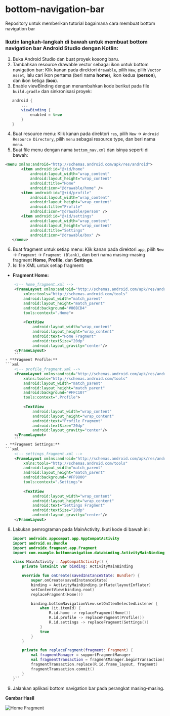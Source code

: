 
# bottom-navigation-bar
Repository untuk memberikan tutorial bagaimana cara membuat bottom navigation bar
### Ikutin langkah-langkah di bawah untuk membuat bottom navigation bar Android Studio dengan Kotlin:

1. Buka Android Studio dan buat proyek kosong baru.
2. Tambahkan resource drawable vector sebagai ikon untuk bottom navigation bar: Klik kanan pada direktori `drawable`, pilih `New`, pilih `Vector Asset`, lalu cari ikon pertama (beri nama **home**), ikon kedua (**person**), dan ikon ketiga (**box**).
3. Enable viewBinding dengan menambahkan kode berikut pada file `build.gradle` dan sinkronisasi proyek:

 ```gradle
    android {
        ...
        viewBinding {
            enabled = true
        }
    }
 ``` 
4. Buat resource menu: Klik kanan pada direktori `res`, pilih `New` -> `Android Resource Directory`, pilih `menu` sebagai resource type, dan beri nama `menu`.
5. Buat file menu dengan nama `bottom_nav.xml` dan isinya seperti di bawah:

 ```xml
 <menu xmlns:android="http://schemas.android.com/apk/res/android">
        <item android:id="@+id/home"
            android:layout_width="wrap_content"
            android:layout_height="wrap_content"
            android:title="Home"
            android:icon="@drawable/home" />
        <item android:id="@+id/profile"
            android:layout_width="wrap_content"
            android:layout_height="wrap_content"
            android:title="Profile"
            android:icon="@drawable/person" />
        <item android:id="@+id/settings"
            android:layout_width="wrap_content"
            android:layout_height="wrap_content"
            android:title="Settings"
            android:icon="@drawable/box" />
    </menu>
  ``` 
6. Buat fragment untuk setiap menu: Klik kanan pada direktori `app`, pilih `New` -> `Fragment` -> `Fragment (Blank)`, dan beri nama masing-masing fragment **Home**, **Profile**, dan **Settings**.
7. Isi file XML untuk setiap fragment:

 - **Fragment Home:**
 ```xml
     <!-- home_fragment.xml -->
     <FrameLayout xmlns:android="http://schemas.android.com/apk/res/android"
         xmlns:tools="http://schemas.android.com/tools"
         android:layout_width="match_parent"
         android:layout_height="match_parent"
         android:background="#00BCD4"
         tools:context=".Home">
     
         <TextView
             android:layout_width="wrap_content"
             android:layout_height="wrap_content"
             android:text="Home Fragment"
             android:textSize="20dp"
             android:layout_gravity="center"/>
     </FrameLayout>
     ``` 
 - **Fragment Profile:**
 ```xml
     <!-- profile_fragment.xml -->
     <FrameLayout xmlns:android="http://schemas.android.com/apk/res/android"
         xmlns:tools="http://schemas.android.com/tools"
         android:layout_width="match_parent"
         android:layout_height="match_parent"
         android:background="#FFC107"
         tools:context=".Profile">
     
         <TextView
             android:layout_width="wrap_content"
             android:layout_height="wrap_content"
             android:text="Profile Fragment"
             android:textSize="20dp"
             android:layout_gravity="center"/>
     </FrameLayout>
     ``` 
 - **Fragment Settings:**
 ```xml
     <!-- settings_fragment.xml -->
     <FrameLayout xmlns:android="http://schemas.android.com/apk/res/android"
         xmlns:tools="http://schemas.android.com/tools"
         android:layout_width="match_parent"
         android:layout_height="match_parent"
         android:background="#FF9800"
         tools:context=".Settings">
     
         <TextView
             android:layout_width="wrap_content"
             android:layout_height="wrap_content"
             android:text="Settings Fragment"
             android:textSize="20dp"
             android:layout_gravity="center"/>
     </FrameLayout>
  ``` 
8. Lakukan pemrograman pada MainActivity. Ikuti kode di bawah ini:

   ```kotlin
   import androidx.appcompat.app.AppCompatActivity
   import android.os.Bundle
   import androidx.fragment.app.Fragment
   import com.example.bottomnavigation.databinding.ActivityMainBinding
   
   class MainActivity : AppCompatActivity() {
       private lateinit var binding: ActivityMainBinding
   
       override fun onCreate(savedInstanceState: Bundle?) {
           super.onCreate(savedInstanceState)
           binding = ActivityMainBinding.inflate(layoutInflater)
           setContentView(binding.root)
           replaceFragment(Home())
   
           binding.bottomNavigationView.setOnItemSelectedListener {
               when (it.itemId) {
                   R.id.home -> replaceFragment(Home())
                   R.id.profile -> replaceFragment(Profile())
                   R.id.settings -> replaceFragment(Settings())
               }
               true
           }
       }
   
       private fun replaceFragment(fragment: Fragment) {
           val fragmentManager = supportFragmentManager
           val fragmentTransaction = fragmentManager.beginTransaction()
           fragmentTransaction.replace(R.id.frame_layout, fragment)
           fragmentTransaction.commit()
       }
   }`` 

9.  Jalankan aplikasi bottom navigation bar pada perangkat masing-masing.

**Gambar Hasil**

![Home Fragment](https://raw.githubusercontent.com/rahmathidayat1203/bottom-navigation-bar/main/hasil%20akhir/home.jpg?token=GHSAT0AAAAAACKKJKAWPYISQHRLSH2HWWZAZLKDFVQ)
